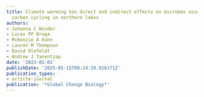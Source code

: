 ```yaml
---
title: Climate warming has direct and indirect effects on microbes associated with
  carbon cycling in northern lakes
authors:
- Johanna C Winder
- Lucas PP Braga
- McKenzie A Kuhn
- Lauren M Thompson
- David Olefeldt
- Andrew J Tanentzap
date: '2023-01-01'
publishDate: '2025-05-15T00:24:39.926171Z'
publication_types:
- article-journal
publication: '*Global Change Biology*'
---
```

